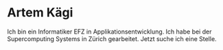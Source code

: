 # Artem Kägi
Ich bin ein Informatiker EFZ in Applikationsentwicklung. Ich habe bei der Supercomputing Systems in Zürich gearbeitet. Jetzt suche ich eine Stelle.

